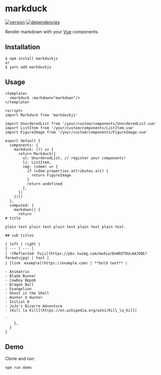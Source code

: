 # markduck

[![version](https://img.shields.io/npm/v/markduckjs.svg)](https://www.npmjs.com/package/markduckjs)
[![dependencies](https://david-dm.org/ymmooot/markduckjs/status.svg)](https://david-dm.org/ymmooot/markduckjs)

Render markdown with your [Vue](https://github.com/vuejs/vue) components.

## Installation

```
$ npm install markduckjs
or
$ yarn add markduckjs
```

## Usage

```vue
<template>
  <markduck :markdown="markdown"/>
</template>

<script>
import Markduck from 'markduckjs'

import UnorderedList from '/your/custom/components/UnorderedList.vue'
import ListItem from '/your/custom/components/ListItem.vue'
import FigureImage from '/your/custom/components/FigureImage.vue'

export default {
  components: {
    markduck: (() => {
      return Markduck({
        ul: UnorderedList, // register your components!
        li: ListItem,
        img: (vdom) => {
          if (vdom.properties.attributes.alt) {
            return FigureImage
          }
          return undefined
        },
      })
    })()
  },
  computed: {
    markdown() {
      return `
# title

plain text plain text plain text plain text plain text.

## sub titles

| left | right |
| --- | --- |
| ![Reflected　Fuji](https://pbs.twimg.com/media/DxW9ZfOUcAAJOQk?format=jpg) | text |
| [link　example](https://example.com) | **bold text** |

- Animatrix
- Blade Runner
- Cowboy Bepob
- Dragon Ball
- Evangelion
- Ghost in the Shell
- Hunter X Hunter
- Initial D
- JoJo's Bizarre Adventure
- [Kill la Kill](https://en.wikipedia.org/wiki/Kill_la_Kill)

`
    },
  }
}
```

## Demo

Clone and run:

```bash
npm run demo
```
